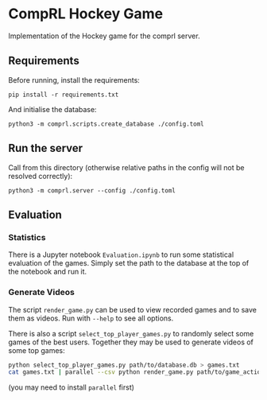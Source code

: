 CompRL Hockey Game
==================

Implementation of the Hockey game for the comprl server.

## Requirements

Before running, install the requirements:
```
pip install -r requirements.txt
```

And initialise the database:
```
python3 -m comprl.scripts.create_database ./config.toml
```


## Run the server

Call from this directory (otherwise relative paths in the config will not be resolved
correctly):
```
python3 -m comprl.server --config ./config.toml
```


## Evaluation

### Statistics

There is a Jupyter notebook `Evaluation.ipynb` to run some statistical evaluation of the
games.  Simply set the path to the database at the top of the notebook and run it.


### Generate Videos

The script `render_game.py` can be used to view recorded games and to save them as
videos.  Run with `--help` to see all options.

There is also a script `select_top_player_games.py` to randomly select some games of the
best users.  Together they may be used to generate videos of some top games:
```sh
python select_top_player_games.py path/to/database.db > games.txt
cat games.txt | parallel --csv python render_game.py path/to/game_actions/{3}.pkl --database path/to/database.db --save-video {1}_vs_{2}.mp4
```
(you may need to install `parallel` first)
